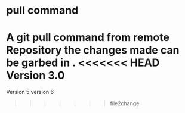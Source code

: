 pull command
==============

A git **pull** command from remote Repository the changes made can be garbed in .
<<<<<<< HEAD
Version 3.0
=======
Version 5
version 6
>>>>>>> file2change
